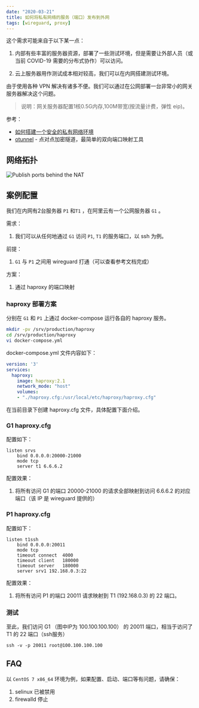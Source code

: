 ```yaml
---
date: "2020-03-21"
title: 如何将私有网络的服务（端口）发布到外网
tags: [wireguard, proxy]
---
```


这个需求可能来自于以下某一点：

1. 内部有些丰富的服务器资源，部署了一些测试环境，但是需要让外部人员（或当前 COVID-19 需要的分布式协作）可以访问。

2. 云上服务器用作测试成本相对较高，我们可以在内网搭建测试环境。

由于使用各种 VPN 解决有诸多不便。我们可以通过在公网部署一台非常小的网关服务器解决这个问题。

> 说明：网关服务器配置1核0.5G内存,100M带宽(按流量计费，弹性 eip)。

参考：

- [如何搭建一个安全的私有网络环境](https://gwind.me/post/computer/wireguard-network/)
- [otunnel](https://github.com/ooclab/otunnel) - 点对点加密隧道，最简单的双向端口映射工具

## 网络拓扑

![Publish ports behind the NAT](/post/computer/attachment/publish-ports-behind-the-nat.png)

## 案例配置

我们在内网有2台服务器 `P1` 和`T1` ，在阿里云有一个公网服务器 `G1` 。

需求：

1. 我们可以从任何地通过 `G1` 访问 `P1`, `T1` 的服务端口，以 ssh 为例。

前提：

1. `G1` 与 `P1` 之间用 wireguard 打通（可以查看参考文档完成）

方案：

1. 通过 haproxy 的端口映射

### haproxy 部署方案

分别在 `G1` 和 `P1` 上通过 docker-compose 运行各自的 haproxy 服务。

```bash
mkdir -pv /srv/production/haproxy
cd /srv/production/haproxy
vi docker-compose.yml
```

docker-compose.yml 文件内容如下：

```yaml
version: '3'
services:
  haproxy:
    image: haproxy:2.1
    network_mode: "host"
    volumes:
    - "./haproxy.cfg:/usr/local/etc/haproxy/haproxy.cfg"
```

在当前目录下创建 haproxy.cfg 文件，具体配置下面介绍。

### G1 haproxy.cfg

配置如下：

```
listen srvs
    bind 0.0.0.0:20000-21000
    mode tcp
    server t1 6.6.6.2
```

配置效果：

1. 将所有访问 G1 的端口 20000-21000 的请求全部映射到访问 6.6.6.2 的对应端口（该 IP 是 wireguard 提供的）

### P1 haproxy.cfg

配置如下：

```
listen t1ssh
    bind 0.0.0.0:20011
    mode tcp
    timeout connect  4000
    timeout client   180000
    timeout server   180000
    server srv1 192.168.0.3:22
```

配置效果：

1. 将所有访问 P1 的端口 20011 请求映射到 T1 (192.168.0.3) 的 22 端口。

### 测试

至此，我们访问 G1 （图中IP为 100.100.100.100） 的 20011 端口，相当于访问了 T1 的 22 端口（ssh服务）

```
ssh -v -p 20011 root@100.100.100.100
```

## FAQ

以 `CentOS 7 x86_64` 环境为例，如果配置、启动、端口等有问题，请确保：

1. selinux 已被禁用
2. firewalld 停止
